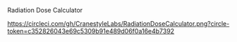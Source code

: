 Radiation Dose Calculator

https://circleci.com/gh/CranestyleLabs/RadiationDoseCalculator.png?circle-token=c352826043e69c5309b91e489d06f0a16e4b7392
